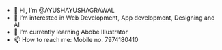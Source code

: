 - 👋 Hi, I’m @AYUSHAYUSHAGRAWAL
- 👀 I’m interested in Web Development, App development, Designing and AI
- 🌱 I’m currently learning Abobe Illustrator
- 📫 How to reach me: Mobile no. 7974180410

<!---
AYUSHAYUSHAGRAWAL/AYUSHAYUSHAGRAWAL is a ✨ special ✨ repository because its `README.md` (this file) appears on your GitHub profile.
You can click the Preview link to take a look at your changes.
--->

